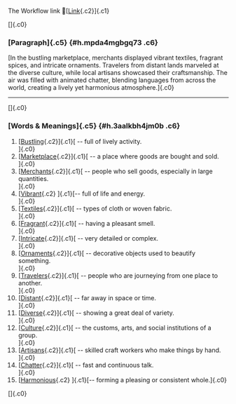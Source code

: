 The Workflow link
👏[[Link](https://www.google.com/url?q=http://www.google.com&sa=D&source=editors&ust=1761072156793231&usg=AOvVaw3UqvsHyxKy0L_f62Fe2JSK){.c2}]{.c1}

[]{.c0}

### [Paragraph]{.c5} {#h.mpda4mgbgq73 .c6}

[In the bustling marketplace, merchants displayed vibrant textiles,
fragrant spices, and intricate ornaments. Travelers from distant lands
marveled at the diverse culture, while local artisans showcased their
craftsmanship. The air was filled with animated chatter, blending
languages from across the world, creating a lively yet harmonious
atmosphere.]{.c0}

------------------------------------------------------------------------

[]{.c0}

### [Words & Meanings]{.c5} {#h.3aalkbh4jm0b .c6}

1.  [[Bustling](https://www.google.com/url?q=http://www.google.com&sa=D&source=editors&ust=1761072156793882&usg=AOvVaw0hZ9MQ3DtDjgZ0kjXDgkMS){.c2}]{.c1}[ --
    full of lively activity.\
    ]{.c0}
2.  [[Marketplace](https://www.google.com/url?q=http://www.google.com&sa=D&source=editors&ust=1761072156794008&usg=AOvVaw3esEU6dXpDDSNcjdCa6k9y){.c2}]{.c1}[ --
    a place where goods are bought and sold.\
    ]{.c0}
3.  [[Merchants](https://www.google.com/url?q=http://www.google.com&sa=D&source=editors&ust=1761072156794134&usg=AOvVaw1j2iz4DMTEcx8qwrnvlS57){.c2}]{.c1}[ --
    people who sell goods, especially in large quantities.\
    ]{.c0}
4.  [[Vibrant](https://www.google.com/url?q=http://www.google.com&sa=D&source=editors&ust=1761072156794263&usg=AOvVaw3ZrUoNRX27FXKHA-eNakHx){.c2}
    ]{.c1}[-- full of life and energy.\
    ]{.c0}
5.  [[Textiles](https://www.google.com/url?q=http://www.google.com&sa=D&source=editors&ust=1761072156794366&usg=AOvVaw3Tu507UubfHTkHghzgG8FT){.c2}]{.c1}[ --
    types of cloth or woven fabric.\
    ]{.c0}
6.  [[Fragrant](https://www.google.com/url?q=http://www.google.com&sa=D&source=editors&ust=1761072156794475&usg=AOvVaw2GK85y-EbdiOJh6ZNPVqdL){.c2}]{.c1}[ --
    having a pleasant smell.\
    ]{.c0}
7.  [[Intricate](https://www.google.com/url?q=http://www.google.com&sa=D&source=editors&ust=1761072156794594&usg=AOvVaw1Rt0jeqt61LgYAY-XTNpV1){.c2}]{.c1}[ --
    very detailed or complex.\
    ]{.c0}
8.  [[Ornaments](https://www.google.com/url?q=http://www.google.com&sa=D&source=editors&ust=1761072156794699&usg=AOvVaw26xG8ckvWtt2S4DkFleBH_){.c2}]{.c1}[ --
    decorative objects used to beautify something.\
    ]{.c0}
9.  [[Travelers](https://www.google.com/url?q=http://www.google.com&sa=D&source=editors&ust=1761072156794822&usg=AOvVaw1yH9aNCXZkNItqhJctS5PZ){.c2}]{.c1}[ --
    people who are journeying from one place to another.\
    ]{.c0}
10. [[Distant](https://www.google.com/url?q=http://www.google.com&sa=D&source=editors&ust=1761072156794947&usg=AOvVaw0O3-Cbj-qj53jIlIHjkq48){.c2}]{.c1}[ --
    far away in space or time.\
    ]{.c0}
11. [[Diverse](https://www.google.com/url?q=http://www.google.com&sa=D&source=editors&ust=1761072156795047&usg=AOvVaw11i1xdZZgM_ISB1k2wcEV1){.c2}]{.c1}[ --
    showing a great deal of variety.\
    ]{.c0}
12. [[Culture](https://www.google.com/url?q=http://www.google.com&sa=D&source=editors&ust=1761072156795155&usg=AOvVaw1YOfge6zbelvD_ymqwC1Bm){.c2}]{.c1}[ --
    the customs, arts, and social institutions of a group.\
    ]{.c0}
13. [[Artisans](https://www.google.com/url?q=http://www.google.com&sa=D&source=editors&ust=1761072156795282&usg=AOvVaw09vbyxQ_ypeWxSLim1dg7m){.c2}]{.c1}[ --
    skilled craft workers who make things by hand.\
    ]{.c0}
14. [[Chatter](https://www.google.com/url?q=http://www.google.com&sa=D&source=editors&ust=1761072156795402&usg=AOvVaw3co9HBX-oZdPog_YOXa5-z){.c2}]{.c1}[ --
    fast and continuous talk.\
    ]{.c0}
15. [[Harmonious](https://www.google.com/url?q=http://www.google.com&sa=D&source=editors&ust=1761072156795507&usg=AOvVaw2rtoU8v98UZ4JqcsUTEcES){.c2}
    ]{.c1}[-- forming a pleasing or consistent whole.]{.c0}

[]{.c0}

